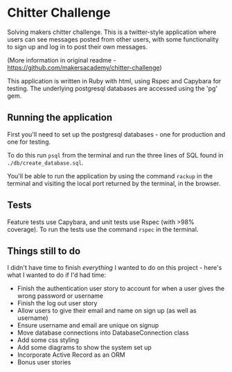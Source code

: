 # Chitter Challenge
Solving makers chitter challenge. This is a twitter-style application where users can see messages posted from other users, with some functionality to sign up and log in to post their own messages.

(More information in original readme - https://github.com/makersacademy/chitter-challenge)

This application is written in Ruby with html, using Rspec and Capybara for testing. The underlying postgresql databases are accessed using the 'pg' gem.

## Running the application

First you'll need to set up the postgresql databases - one for production and one for testing.

To do this run `psql` from the terminal and run the three lines of SQL found in `./db/create_database.sql`.

You'll be able to run the application by using the command `rackup` in the terminal and visiting the local port returned by the terminal, in the browser.

## Tests
Feature tests use Capybara, and unit tests use Rspec (with >98% coverage). To run the tests use the command `rspec` in the terminal.

## Things still to do
I didn't have time to finish _everything_ I wanted to do on this project - here's what I wanted to do if I'd had time:

* Finish the authentication user story to account for when a user gives the wrong password or username
* Finish the log out user story
* Allow users to give their email and name on sign up (as well as username)
* Ensure username and email are unique on signup
* Move database connections into DatabaseConnection class
* Add some css styling
* Add some diagrams to show the system set up
* Incorporate Active Record as an ORM
* Bonus user stories
